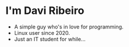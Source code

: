 # I'm Davi Ribeiro

* A simple guy who's in love for programming.
* Linux user since 2020.
* Just an IT student for while...

